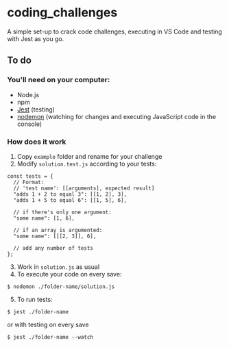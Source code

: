 # coding_challenges

A simple set-up to crack code challenges, executing in VS Code and testing with Jest as you go.

## To do

### You'll need on your computer:

- Node.js
- npm
- [Jest](https://jestjs.io/) (testing)
- [nodemon](https://nodemon.io/) (watching for changes and executing JavaScript code in the console)

### How does it work

1. Copy `example` folder and rename for your challenge
2. Modify `solution.test.js` according to your tests:

```
const tests = {
  // Format:
  // 'test name': [[arguments], expected result]
  "adds 1 + 2 to equal 3": [[1, 2], 3],
  "adds 1 + 5 to equal 6": [[1, 5], 6],

  // if there's only one argument:
  "some name": [1, 6],

  // if an array is argumented:
  "some name": [[[2, 3]], 6],

  // add any number of tests
};
```

3. Work in `solution.js` as usual
4. To execute your code on every save:

```
$ nodemon ./folder-name/solution.js
```

5. To run tests:

```
$ jest ./folder-name
```

or with testing on every save

```
$ jest ./folder-name --watch
```
